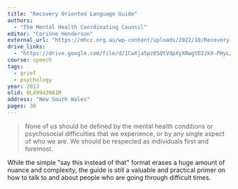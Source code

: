 ```yaml
---
title: "Recovery Oriented Language Guide"
authors:
  - "The Mental Health Coordinating Counsil"
editor: "Corinne Henderson"
external_url: "https://mhcc.org.au/wp-content/uploads/2022/10/Recovery-Oriented-Language-Guide-3rd-edition.pdf"
drive_links:
  - "https://drive.google.com/file/d/1CwXja5pz05QtVdpXyXRwgtD2zkX-PHyL/view?usp=drivesdk"
course: speech
tags:
  - grief
  - psychology
year: 2013
olid: OL49943961M
address: "New South Wales"
pages: 30
---
```


> None of us should be defined by the mental
health conditions or psychosocial difficulties
that we experience, or by any single aspect
of who we are. We should be respected as
individuals first and foremost.

While the simple "say this instead of that" format erases a huge amount of nuance and complexity, the guide is still a valuable and practical primer on how to talk to and about people who are going through difficult times.
